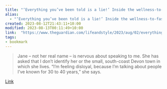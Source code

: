 ```yaml
---
title: "‘Everything you’ve been told is a lie!’ Inside the wellness-to-fascism pipeline"
alias:
  - "‘Everything you’ve been told is a lie!’ Inside the wellness-to-fascism pipeline"
created: 2023-08-12T21:43:11+10:00
modified: 2023-08-13T00:11:49+10:00
link:  "https://www.theguardian.com/lifeandstyle/2023/aug/02/everything-youve-been-told-is-a-lie-inside-the-wellness-to-facism-pipeline"
tags:
- bookmark
---
```


> Jane – not her real name – is nervous about speaking to me. She has asked that I don’t identify her or the small, south-coast Devon town in which she lives. “I’m feeling disloyal, because I’m talking about people I’ve known for 30 to 40 years,” she says.

[Link](https://www.theguardian.com/lifeandstyle/2023/aug/02/everything-youve-been-told-is-a-lie-inside-the-wellness-to-facism-pipeline)